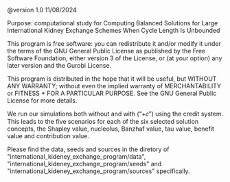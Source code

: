 

@version 1.0 11/08/2024

Purpose: computational study for Computing Balanced Solutions for Large International Kidney Exchange Schemes When Cycle Length Is Unbounded

This program is free software: you can redistribute it and/or modify it under the terms of the GNU General Public License as published by the Free Software Foundation, either version 3 of the License, or (at your option) any later version and the Gurobi License.

This program is distributed in the hope that it will be useful, but WITHOUT ANY WARRANTY; without even the implied warranty of MERCHANTABILITY or FITNESS *    FOR A PARTICULAR PURPOSE. See the GNU  General Public License for more details.

We run our simulations both without and with (“+𝑐”) using the credit system. This leads to the five scenarios for each of the six selected
solution concepts, the Shapley value, nucleolus, Banzhaf value, tau value, benefit value and contribution value.

Please find the data, seeds and sources in the diretory of "international_kideney_exchange_program/data", "international_kideney_exchange_program/seeds"  and "international_kideney_exchange_program/sources" specifically.
